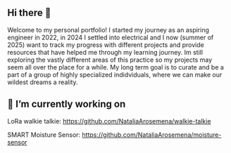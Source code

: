 ## Hi there 👋
Welcome to my personal portfolio! I started my journey as an aspiring engineer in 2022, in 2024 I settled into electrical and I now (summer of 2025) want to track my progress with different projects and provide resources that have helped me through my learning journey. Im still exploring the vastly different areas of this practice so my projects may seem all over the place for a while. My long term goal is to curate and be a part of a group of highly specialized indidviduals, where we can make our wildest dreams a reality. 

## 🔭 I’m currently working on
LoRa walkie talkie: https://github.com/NataliaArosemena/walkie-talkie 

SMART Moisture Sensor: https://github.com/NataliaArosemena/moisture-sensor
<!--
**NataliaArosemena/NataliaArosemena** is a ✨ _special_ ✨ repository because its `README.md` (this file) appears on your GitHub profile.

Here are some ideas to get you started:

- 🔭 I’m currently working on ...
- 🌱 I’m currently learning ...
- 👯 I’m looking to collaborate on ...
- 🤔 I’m looking for help with ...
- 💬 Ask me about ...
- 📫 How to reach me: ...
- 😄 Pronouns: ...
- ⚡ Fun fact: ...
-->
